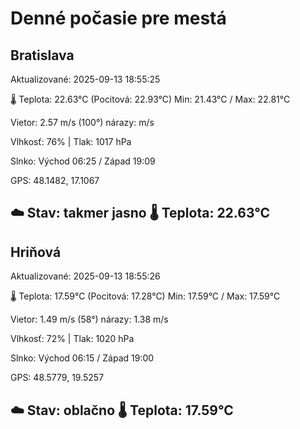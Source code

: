 ﻿# Denné počasie pre mestá

## Bratislava
Aktualizované: 2025-09-13 18:55:25

🌡️ Teplota: 22.63°C 
(Pocitová: 22.93°C)
Min: 21.43°C / Max: 22.81°C

Vietor: 2.57 m/s    (100°) 
nárazy:  m/s

Vlhkosť: 76% | Tlak: 1017 hPa

Slnko: Východ 06:25 / Západ 19:09

GPS: 48.1482, 17.1067

☁️ Stav: takmer jasno        🌡️ Teplota: 22.63°C
---

## Hriňová
Aktualizované: 2025-09-13 18:55:26

🌡️ Teplota: 17.59°C 
(Pocitová: 17.28°C)
Min: 17.59°C / Max: 17.59°C

Vietor: 1.49 m/s (58°)
nárazy: 1.38 m/s

Vlhkosť: 72% | Tlak: 1020 hPa

Slnko: Východ 06:15 / Západ 19:00

GPS: 48.5779, 19.5257

☁️ Stav: oblačno        🌡️ Teplota: 17.59°C
---
